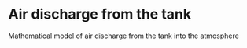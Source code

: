 # Air discharge from the tank
Mathematical model of air discharge from the tank into the atmosphere
